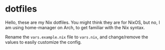 # dotfiles

Hello, these are my Nix dotfiles.
You might think they are for NixOS, but no, I am using home-manager on Arch, to get familiar with the Nix syntax.

Rename the `vars.example.nix` file to `vars.nix`, and change/remove the values to easily customize the config.
